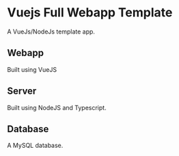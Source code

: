 # Vuejs Full Webapp Template

A VueJs/NodeJs template app.

## Webapp

Built using VueJS

## Server

Built using NodeJS and Typescript.

## Database

A MySQL database.